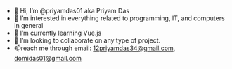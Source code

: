- 👋 Hi, I’m @priyamdas01 aka Priyam Das
- 👀 I’m interested in everything related to programming, IT, and computers in general
- 🌱 I’m currently learning Vue.js
- 💞️ I’m looking to collaborate on any type of project.
- 📫reach me through email: 12priyamdas34@gmail.com, domidas01@gmail.com

<!---
priyamdas01/priyamdas01 is a ✨ special ✨ repository because its `README.md` (this file) appears on your GitHub profile.
You can click the Preview link to take a look at your changes.
--->
